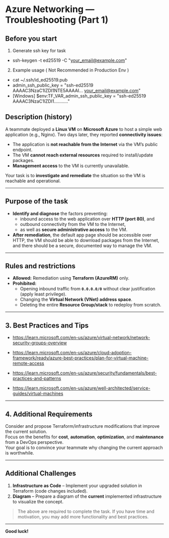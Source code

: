 # Azure Networking — Troubleshooting (Part 1)

## Before you start

1. Generate ssh key for task

- ssh-keygen -t ed25519 -C "your_email@example.com"

2. Example usage ( Not Recommended in Production Env )

- cat ~/.ssh/id_ed25519.pub
- admin_ssh_public_key = "ssh-ed25519 AAAAC3NzaC1lZDI1NTE5AAAAI... your_email@example.com"
- [Windows] $env:TF_VAR_admin_ssh_public_key = "ssh-ed25519 AAAAC3NzaC1lZDI1..........."

## Description (history)

A teammate deployed a **Linux VM** on **Microsoft Azure** to host a simple web application (e.g., Nginx). Two days later, they reported **connectivity issues**:

- The application is **not reachable from the Internet** via the VM’s public endpoint.
- The VM **cannot reach external resources** required to install/update packages.
- **Management access** to the VM is currently unavailable.

Your task is to **investigate and remediate** the situation so the VM is reachable and operational.

---

## Purpose of the task

- **Identify and diagnose** the factors preventing:
  - inbound access to the web application over **HTTP (port 80)**, and
  - outbound connectivity from the VM to the Internet,
  - as well as **secure administrative access** to the VM.
- **After remediation**, the default app page should be accessible over HTTP, the VM should be able to download packages from the Internet, and there should be a secure, documented way to manage the VM.

---

## Rules and restrictions

- **Allowed:** Remediation using **Terraform (AzureRM)** only.
- **Prohibited:**
  - Opening inbound traffic from **`0.0.0.0/0`** without clear justification (apply least privilege).
  - Changing the **Virtual Network (VNet) address space**.
  - Deleting the entire **Resource Group/stack** to redeploy from scratch.

---

## 3. Best Practices and Tips

- https://learn.microsoft.com/en-us/azure/virtual-network/network-security-groups-overview

- https://learn.microsoft.com/en-us/azure/cloud-adoption-framework/ready/azure-best-practices/plan-for-virtual-machine-remote-access

- https://learn.microsoft.com/en-us/azure/security/fundamentals/best-practices-and-patterns

- https://learn.microsoft.com/en-us/azure/well-architected/service-guides/virtual-machines

---

## 4. Additional Requirements

Consider and propose Terraform/infrastructure modifications that improve the current solution.  
Focus on the benefits for **cost**, **automation**, **optimization**, and **maintenance** from a DevOps perspective.  
Your goal is to convince your teammate why changing the current approach is worthwhile.

---

## Additional Challenges

1. **Infrastructure as Code** – Implement your upgraded solution in Terraform (code changes included).
2. **Diagram** – Prepare a diagram of the **current** implemented infrastructure to visualize the concept.

> The above are required to complete the task. If you have time and motivation, you may add more functionality and best practices.

---

**Good luck!**
